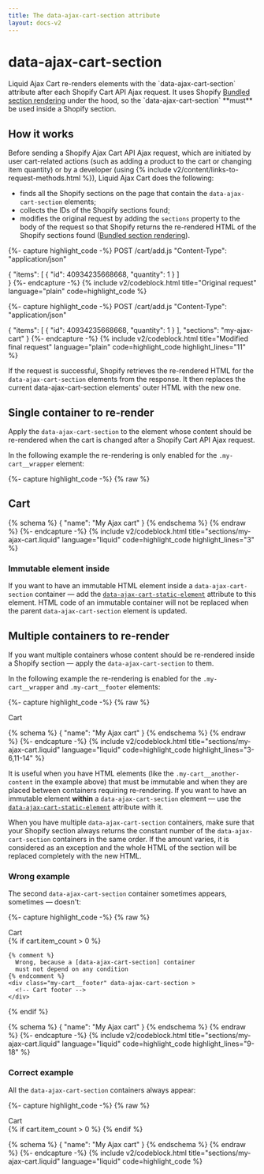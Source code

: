 ```yaml
---
title: The data-ajax-cart-section attribute
layout: docs-v2
---
```


# data-ajax-cart-section

<p class="lead" markdown="1">
Liquid Ajax Cart re-renders elements with the `data-ajax-cart-section` attribute after each Shopify Cart API Ajax request. 
It uses Shopify <a href="https://shopify.dev/docs/api/ajax/reference/cart#bundled-section-rendering">Bundled section rendering</a> under the hood, 
so the `data-ajax-cart-section` **must** be used inside a Shopify section.
</p>

## How it works

Before sending a Shopify Ajax Cart API Ajax request, which are initiated by user cart-related actions
(such as adding a product to the cart or changing item quantity) or by a developer (using 
{% include v2/content/links-to-request-methods.html %}), Liquid Ajax Cart does the following:
* finds all the Shopify sections on the page that contain the `data-ajax-cart-section` elements;
* collects the IDs of the Shopify sections found;
* modifies the original request by adding the `sections` property to the body of the request so that Shopify returns the re-rendered HTML of the Shopify sections found ([Bundled section rendering](https://shopify.dev/docs/api/ajax/reference/cart#bundled-section-rendering)).

{%- capture highlight_code -%}
POST /cart/add.js
"Content-Type": "application/json"

{
  "items": [
    {
      "id": 40934235668668,
      "quantity": 1
    }
  ]  
}
{%- endcapture -%}
{% include v2/codeblock.html title="Original request" language="plain" code=highlight_code %}

{%- capture highlight_code -%}
POST /cart/add.js
"Content-Type": "application/json"

{
  "items": [
    {
      "id": 40934235668668,
      "quantity": 1
    }
  ],
  "sections": "my-ajax-cart"
}
{%- endcapture -%}
{% include v2/codeblock.html title="Modified final request" language="plain" code=highlight_code highlight_lines="11" %}

If the request is successful, Shopify retrieves the re-rendered HTML for the `data-ajax-cart-section` elements from the response.
It then replaces the current data-ajax-cart-section elements' outer HTML
with the new one.

## Single container to re-render

Apply the `data-ajax-cart-section` to the element whose content should be re-rendered
when the cart is changed after a Shopify Cart API Ajax request.

In the following example the re-rendering is only enabled for the `.my-cart__wrapper` element:

{%- capture highlight_code -%}
{% raw %}
<div class="my-cart">
  <h2>Cart</h2>
  <div class="my-cart__wrapper" data-ajax-cart-section>
    <!-- Cart content -->
  </div>
</div>

{% schema %} { "name": "My Ajax cart" } {% endschema %}
{% endraw %}
{%- endcapture -%}
{% include v2/codeblock.html title="sections/my-ajax-cart.liquid" language="liquid" code=highlight_code highlight_lines="3" %}

### Immutable element inside

If you want to have an immutable HTML element inside a `data-ajax-cart-section` container — 
add the [`data-ajax-cart-static-element`](/v2/data-ajax-cart-static-element/) attribute to this element. 
HTML code of an immutable container will not be replaced when the parent `data-ajax-cart-section` element is updated.

## Multiple containers to re-render

If you want multiple containers whose content should be re-rendered inside a Shopify section — apply the `data-ajax-cart-section` to them.

In the following example the re-rendering is enabled for the `.my-cart__wrapper` and `.my-cart__footer` elements:

{%- capture highlight_code -%}
{% raw %}
<div class="my-cart">
  <div class="my-cart__header">Cart</div>
  <div class="my-cart__items" data-ajax-cart-section>
    <!-- Cart items container is updatable
    because of the data-ajax-cart-section attribute -->
  </div>
  <div class="my-cart__another-content">
    <!-- Another content that is not updatable 
    because there is no parent data-ajax-cart-section attribute -->
  </div>
  <div class="my-cart__footer" data-ajax-cart-section>
    <!-- Cart footer container is updatable 
    because of the data-ajax-cart-section attribute -->
  </div>
</div> 

{% schema %} { "name": "My Ajax cart" } {% endschema %}
{% endraw %}
{%- endcapture -%}
{% include v2/codeblock.html title="sections/my-ajax-cart.liquid" language="liquid" code=highlight_code highlight_lines="3-6,11-14" %}

It is useful when you have HTML elements (like the `.my-cart__another-content` in the example above) 
that must be immutable and when they are placed between containers requiring re-rendering. 
If you want to have an immutable element **within** a `data-ajax-cart-section` element — use the [`data-ajax-cart-static-element`](/v2/data-ajax-cart-static-element/) attribute with it.

When you have multiple `data-ajax-cart-section` containers, 
make sure that your Shopify section always returns 
the constant number of the `data-ajax-cart-section` containers in the same order. 
If the amount varies, it is considered as an exception
and the whole HTML of the section will be replaced completely with the new HTML.

### Wrong example

The second `data-ajax-cart-section` container sometimes appears, sometimes — doesn't:

{%- capture highlight_code -%}
{% raw %}
<div class="my-cart">
  <div class="my-cart__header">Cart</div>
  <div class="my-cart__items" data-ajax-cart-section >
    <!-- Cart items -->
  </div>
  <div class="my-cart__another-content">
    <!-- Another content that is not updatable -->
  </div>
  {% if cart.item_count > 0 %}

    {% comment %} 
      Wrong, because a [data-ajax-cart-section] container
      must not depend on any condition
    {% endcomment %}
    <div class="my-cart__footer" data-ajax-cart-section >
      <!-- Cart footer -->
    </div>
  {% endif %}
</div> 

{% schema %} { "name": "My Ajax cart" } {% endschema %}
{% endraw %}
{%- endcapture -%}
{% include v2/codeblock.html title="sections/my-ajax-cart.liquid" language="liquid" code=highlight_code highlight_lines="9-18" %}

### Correct example

All the `data-ajax-cart-section` containers always appear:

{%- capture highlight_code -%}
{% raw %}
<div class="my-cart">
  <div class="my-cart__header">Cart</div>
  <div class="my-cart__items" data-ajax-cart-section >
    <!-- Cart items -->
  </div>
  <div class="my-cart__another-content">
    <!-- Another content that is not updatable -->
  </div>
  <div class="my-cart__footer" data-ajax-cart-section >
    {% if cart.item_count > 0 %}
      <!-- Footer content -->
    {% endif %}
  </div>
</div>

{% schema %} { "name": "My Ajax cart" } {% endschema %}
{% endraw %}
{%- endcapture -%}
{% include v2/codeblock.html title="sections/my-ajax-cart.liquid" language="liquid" code=highlight_code %}